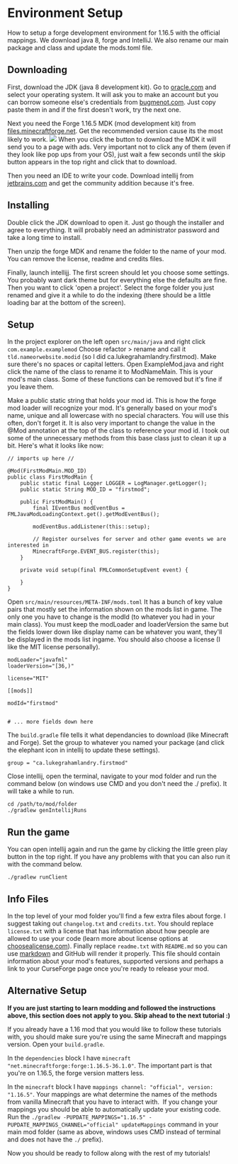 # Environment Setup

How to setup a forge development environment for 1.16.5 with the official mappings. We download java 8, forge and IntelliJ. We also rename our main package and class and update the mods.toml file.

## Downloading

First, download the JDK (java 8 development kit). Go to [oracle.com](https://www.oracle.com/java/technologies/javase/javase-jdk8-downloads.html) and select your operating system. It will ask you to make an account but you can borrow someone else's credentials from [bugmenot.com](http://bugmenot.com/view/oracle.com). Just copy paste them in and if the first doesn't work, try the next one.

Next you need the Forge 1.16.5 MDK (mod development kit) from [files.minecraftforge.net](https://files.minecraftforge.net/net/minecraftforge/forge/index_1.16.5.html). Get the recommended version cause its the most likely to work.
![](/img/download-forge.png)
When you click the button to download the MDK it will send you to a page with ads. Very important not to click any of them (even if they look like pop ups from your OS), just wait a few seconds until the skip button appears in the top right and click that to download.

Then you need an IDE to write your code. Download intellij from [jetbrains.com](https://www.jetbrains.com/idea/download) and get the community addition because it's free.

## Installing

Double click the JDK download to open it. Just go though the installer and agree to everything. It will probably need an administrator password and take a long time to install.

Then unzip the forge MDK and rename the folder to the name of your mod. You can remove the license, readme and credits files.

Finally, launch intellijj. The first screen should let you choose some settings. You probably want dark theme but for everything else the defaults are fine. Then you want to click 'open a project'. Select the forge folder you just renamed and give it a while to do the indexing (there should be a little loading bar at the bottom of the screen).

## Setup

In the project explorer on the left open `src/main/java` and right click `com.example.examplemod` Choose refactor > rename and call it `tld.nameorwebsite.modid` (so I did ca.lukegrahamlandry.firstmod). Make sure there's no spaces or capital letters. Open ExampleMod.java and right click the name of the class to rename it to ModNameMain. This is your mod's main class. Some of these functions can be removed but it's fine if you leave them.

Make a public static string that holds your mod id. This is how the forge mod loader will recognize your mod. It's generally based on your mod's name, unique and all lowercase with no special characters. You will use this often, don't forget it. It is also very important to change the value in the @Mod annotation at the top of the class to reference your mod id. I took out some of the unnecessary methods from this base class just to clean it up a bit. Here's what it looks like now:

    // imports up here // 
    
    @Mod(FirstModMain.MOD_ID)
    public class FirstModMain {
        public static final Logger LOGGER = LogManager.getLogger();
        public static String MOD_ID = "firstmod";
    
        public FirstModMain() {
            final IEventBus modEventBus = FMLJavaModLoadingContext.get().getModEventBus();
    
            modEventBus.addListener(this::setup);
    
            // Register ourselves for server and other game events we are interested in
            MinecraftForge.EVENT_BUS.register(this);
        }
    
        private void setup(final FMLCommonSetupEvent event) {
            
        }
    }
    

Open `src/main/resources/META-INF/mods.toml` It has a bunch of key value pairs that mostly set the information shown on the mods list in game. The only one you have to change is the modId (to whatever you had in your main class). You must keep the modLoader and loaderVersion the same but the fields lower down like display name can be whatever you want, they'll be displayed in the mods list ingame. You should also choose a license (I like the MIT license personally). 

    modLoader="javafml"
    loaderVersion="[36,)"
    
    license="MIT"
    
    [[mods]]
    
    modId="firstmod"
    
    
    # ... more fields down here

The `build.gradle` file tells it what dependancies to download (like Minecraft and Forge). Set the group to whatever you named your package (and click the elephant icon in intellij to update these settings).

    group = "ca.lukegrahamlandry.firstmod"
    

Close intellij, open the terminal, navigate to your mod folder and run the command below (on windows use CMD and you don't need the ./ prefix). It will take a while to run.

    cd /path/to/mod/folder
    ./gradlew genIntellijRuns
    

## Run the game

You can open intellij again and run the game by clicking the little green play button in the top right. If you have any problems with that you can also run it with the command below.

    ./gradlew runClient

## Info Files

In the top level of your mod folder you'll find a few extra files about forge. I suggest taking out `changelog.txt` and `credits.txt`. You should replace `license.txt` with a license that has information about how people are allowed to use your code (learn more about license options at [choosealicense.com](https://choosealicense.com/)). Finally replace `readme.txt` with `README.md` so you can use [markdown](https://github.com/adam-p/markdown-here/wiki/Markdown-Cheatsheet) and GitHub will render it properly. This file should contain information about your mod's features, supported versions and perhaps a link to your CurseForge page once you're ready to release your mod. 

## Alternative Setup

**If you are just starting to learn modding and followed the instructions above, this section does not apply to you. Skip ahead to the next tutorial :)**

If you already have a 1.16 mod that you would like to follow these tutorials with, you should make sure you're using the same Minecraft and mappings version. Open your `build.gradle`. 

In the `dependencies` block I have `minecraft "net.minecraftforge:forge:1.16.5-36.1.0"`. The important part is that you're on 1.16.5, the forge version matters less. 

In the `minecraft` block I have `mappings channel: "official", version: "1.16.5"`. Your mappings are what determine the names of the methods from vanilla Minecraft that you have to interact with.  If you change your mappings you should be able to automatically update your existing code. Run the `./gradlew -PUPDATE_MAPPINGS="1.16.5" -PUPDATE_MAPPINGS_CHANNEL="official" updateMappings` command in your main mod folder (same as above, windows uses CMD instead of terminal and does not have the `./` prefix). 

Now you should be ready to follow along with the rest of my tutorials!
